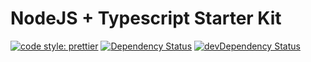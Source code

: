 # NodeJS + Typescript Starter Kit

[![code style: prettier](https://img.shields.io/badge/code_style-prettier-ff69b4.svg?style=flat-square)](https://github.com/prettier/prettier)
[![Dependency Status](https://david-dm.org/JadTermsani/nodejs-typescript-kit.svg)](https://david-dm.org/JadTermsani/nodejs-typescript-kit.svg)
[![devDependency Status](https://david-dm.org/JadTermsani/nodejs-typescript-kit/dev-status.svg)](https://david-dm.org/JadTermsani/nodejs-typescript-kit?type=dev)

